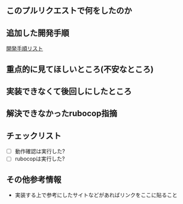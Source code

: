 ## このプルリクエストで何をしたのか

## 追加した開発手順
[開発手順リスト](https://www.notion.so/dcd4f58fc1db43eab6f4d3d12d0ac645)

## 重点的に見てほしいところ(不安なところ)

## 実装できなくて後回しにしたところ

## 解決できなかったrubocop指摘

## チェックリスト
- [ ] 動作確認は実行した?
- [ ] rubocopは実行した?

## その他参考情報
- 実装する上で参考にしたサイトなどがあればリンクをここに貼ること
